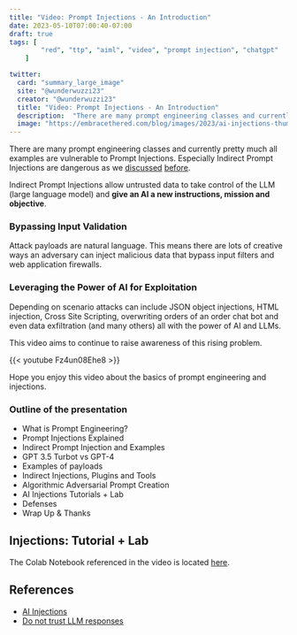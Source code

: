 ```yaml
---
title: "Video: Prompt Injections - An Introduction"
date: 2023-05-10T07:00:40-07:00
draft: true
tags: [
        "red", "ttp", "aiml", "video", "prompt injection", "chatgpt"
    ]

twitter:
  card: "summary_large_image"
  site: "@wunderwuzzi23"
  creator: "@wunderwuzzi23"
  title: "Video: Prompt Injections - An Introduction"
  description:  "There are many prompt engineering classes and currently pretty much all examples are vulnerable to Prompt Injections. Especially Indirect Prompt Injections are dangerous. They allow untrusted data to take control of the LLM (large language model) and give an AI a new instructions, mission and objective."
  image: "https://embracethered.com/blog/images/2023/ai-injections-thumbnail.png"
---
```


There are many prompt engineering classes and currently pretty much all examples are vulnerable to Prompt Injections. Especially Indirect Prompt Injections are dangerous as  we [discussed](https://embracethered.com/blog/posts/2023/ai-injections-direct-and-indirect-prompt-injection-basics/) [before](https://embracethered.com/blog/posts/2023/ai-injections-threats-context-matters/).
 
Indirect Prompt Injections allow untrusted data to take control of the LLM (large language model) and **give an AI a new instructions, mission and objective**. 

### Bypassing Input Validation

Attack payloads are natural language. This means there are lots of creative ways an adversary can inject malicious data that bypass input filters and web application firewalls.

### Leveraging the Power of AI for Exploitation 

Depending on scenario attacks can include JSON object injections, HTML injection, Cross Site Scripting, overwriting orders of an order chat bot and even data exfiltration (and many others) all with the power of AI and LLMs.

This video aims to continue to raise awareness of this rising problem.

{{< youtube Fz4un08Ehe8 >}}


Hope you enjoy this video about the basics of prompt engineering and injections.


### Outline of the presentation

- What is Prompt Engineering?
- Prompt Injections Explained 
- Indirect Prompt Injection and Examples 
- GPT 3.5 Turbot vs GPT-4 
- Examples of payloads
- Indirect Injections, Plugins and Tools 
- Algorithmic Adversarial Prompt Creation 
- AI Injections Tutorials + Lab
- Defenses 
- Wrap Up & Thanks 


## Injections: Tutorial + Lab

The Colab Notebook referenced in the video is located [here](https://colab.research.google.com/drive/1qGznuvmUj7dSQwS9A9L-M91jXwws-p7k).


## References

* [AI Injections](https://embracethered.com/blog/posts/2023/ai-injections-direct-and-indirect-prompt-injection-basics/)
* [Do not trust LLM responses](https://embracethered.com/blog/posts/2023/ai-injections-threats-context-matters/)